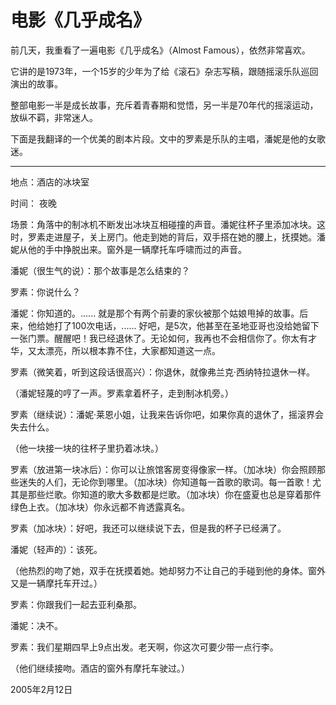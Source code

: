 # 电影《几乎成名》

前几天，我重看了一遍电影《几乎成名》（Almost Famous），依然非常喜欢。

它讲的是1973年，一个15岁的少年为了给《滚石》杂志写稿，跟随摇滚乐队巡回演出的故事。

整部电影一半是成长故事，充斥着青春期和觉悟，另一半是70年代的摇滚运动，放纵不羁，非常迷人。

下面是我翻译的一个优美的剧本片段。文中的罗素是乐队的主唱，潘妮是他的女歌迷。

---

地点：酒店的冰块室

时间： 夜晚

场景：角落中的制冰机不断发出冰块互相碰撞的声音。潘妮往杯子里添加冰块。这时，罗素走进屋子，关上房门。他走到她的背后，双手搭在她的腰上，抚摸她。潘妮从他的手中挣脱出来。窗外是一辆摩托车呼啸而过的声音。

潘妮（很生气的说）：那个故事是怎么结束的？

罗素：你说什么？

潘妮：你知道的。...... 就是那个有两个前妻的家伙被那个姑娘甩掉的故事。后来，他给她打了100次电话，...... 好吧，是5次，他甚至在圣地亚哥也没给她留下一张门票。醒醒吧！我已经退休了。无论如何，我再也不会相信你了。你太有才华，又太漂亮，所以根本靠不住，大家都知道这一点。

罗素（微笑着，听到这段话很高兴）：你退休，就像弗兰克·西纳特拉退休一样。

（潘妮轻蔑的哼了一声。罗素拿着杯子，走到制冰机旁。）

罗素（继续说）：潘妮·莱恩小姐，让我来告诉你吧，如果你真的退休了，摇滚界会失去什么。

（他一块接一块的往杯子里扔着冰块。）

罗素（放进第一块冰后）：你可以让旅馆客房变得像家一样。（加冰块）你会照顾那些迷失的人们，无论你到哪里。（加冰块）你知道每一首歌的歌词。每一首歌！尤其是那些烂歌。你知道的歌大多数都是烂歌。（加冰块）你在盛夏也总是穿着那件绿色上衣。（加冰块）你永远都不肯透露真名。

罗素（加冰块）：好吧，我还可以继续说下去，但是我的杯子已经满了。

潘妮（轻声的）：该死。

（他热烈的吻了她，双手在抚摸着她。她却努力不让自己的手碰到他的身体。窗外又是一辆摩托车开过。）

罗素：你跟我们一起去亚利桑那。

潘妮：决不。

罗素：我们星期四早上9点出发。老天啊，你这次可要少带一点行李。

（他们继续接吻。酒店的窗外有摩托车驶过。）

2005年2月12日

